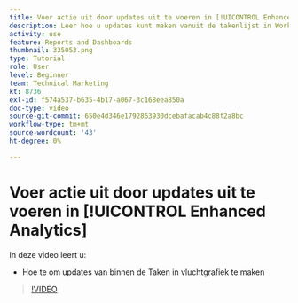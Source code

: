 ```yaml
---
title: Voer actie uit door updates uit te voeren in [!UICONTROL Enhanced Analytics]
description: Leer hoe u updates kunt maken vanuit de takenlijst in Workfront.
activity: use
feature: Reports and Dashboards
thumbnail: 335053.png
type: Tutorial
role: User
level: Beginner
team: Technical Marketing
kt: 8736
exl-id: f574a537-b635-4b17-a067-3c168eea850a
doc-type: video
source-git-commit: 650e4d346e1792863930dcebafacab4c88f2a8bc
workflow-type: tm+mt
source-wordcount: '43'
ht-degree: 0%

---
```


# Voer actie uit door updates uit te voeren in [!UICONTROL Enhanced Analytics]

In deze video leert u:

* Hoe te om updates van binnen de Taken in vluchtgrafiek te maken

>[!VIDEO](https://video.tv.adobe.com/v/335053/?quality=12&learn=on)
